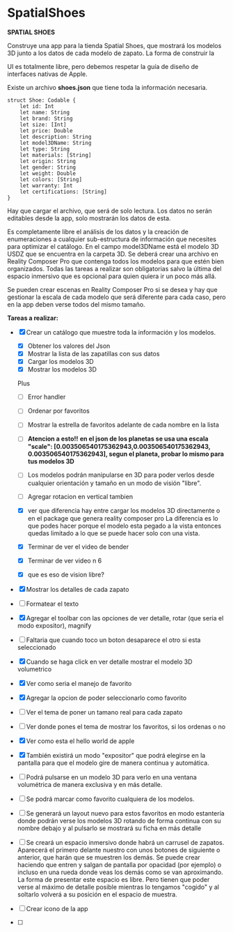 # SpatialShoes

**SPATIAL SHOES**

Construye una app para la tienda Spatial Shoes, que mostrará los modelos 3D junto a los datos de cada modelo de zapato. La forma de construir la

UI es totalmente libre, pero debemos respetar la guía de diseño de interfaces nativas de Apple.

Existe un archivo **shoes.json** que tiene toda la información necesaria.

```
struct Shoe: Codable {
    let id: Int
    let name: String
    let brand: String
    let size: [Int]
    let price: Double
    let description: String
    let model3DName: String
    let type: String
    let materials: [String]
    let origin: String
    let gender: String
    let weight: Double
    let colors: [String]
    let warranty: Int
    let certifications: [String]
}
```
Hay que cargar el archivo, que será de solo lectura. Los datos no serán editables desde la app, solo mostrarán los datos de esta.

Es completamente libre el análisis de los datos y la creación de enumeraciones a cualquier sub-estructura de información que necesites para optimizar el catálogo. En el campo model3DName está el modelo 3D USDZ que se encuentra en la carpeta 3D. Se deberá crear una archivo en Reality Composer Pro que
contenga todos los modelos para que estén bien organizados.
Todas las tareas a realizar son obligatorias salvo la última del espacio inmersivo que es opcional para quien quiera ir un poco más allá.

Se pueden crear escenas en Reality Composer Pro si se desea y hay que gestionar la escala de cada modelo que será diferente para cada caso, pero en la app deben verse todos del mismo tamaño.

**Tareas a realizar:**

- [x] Crear un catálogo que muestre toda la información y los modelos.
    - [x] Obtener los valores del Json
    - [x] Mostrar la lista de las zapatillas con sus datos
    - [x] Cargar los modelos 3D
    - [x] Mostrar los modelos 3D
     
    Plus        
    - [ ] Error handler
    - [ ] Ordenar por favoritos
    - [ ] Mostrar la estrella de favoritos adelante de cada nombre en la lista
  
    - [ ] **Atencion a esto!!** **en el json de los planetas se usa una escala "scale": [0.003506540175362943,0.003506540175362943, 0.003506540175362943], segun el planeta, probar lo mismo para tus modelos 3D**

    - [ ] Los modelos podrán manipularse en 3D para poder verlos desde cualquier orientación y tamaño en un modo de visión "libre".
    - [ ] Agregar rotacion en vertical tambien
    - [x] ver que diferencia hay entre cargar los modelos 3D directamente o en el package que genera reality composer pro
      La diferencia es lo que podes hacer porque el modelo esta pegado a la vista entonces quedas limitado a lo que se puede hacer solo con una vista.
    - [x] Terminar de ver el video de bender
    - [x] Terminar de ver video n 6
    - [x] que es eso de vision libre?

- [x] Mostrar los detalles de cada zapato
- [ ] Formatear el texto
- [x] Agregar el toolbar con las opciones de ver detalle, rotar (que seria el modo expositor), magnify
- [ ] Faltaria que cuando toco un boton desaparece el otro si esta seleccionado
- [x] Cuando se haga click en ver detalle mostrar el modelo 3D volumetrico
- [x] Ver como seria el manejo de favorito
- [x] Agregar la opcion de poder seleccionarlo como favorito
- [ ] Ver el tema de poner un tamano real para cada zapato
- [ ] Ver donde pones el tema de mostrar los favoritos, si los ordenas o no

- [x] Ver como esta el hello world de apple
- [x] También existirá un modo "expositor" que podrá elegirse en la pantalla para que el modelo gire de manera continua y automática.
- [ ] Podrá pulsarse en un modelo 3D para verlo en una ventana volumétrica de manera exclusiva y en más detalle.
- [ ] Se podrá marcar como favorito cualquiera de los modelos.
- [ ] Se generará un layout nuevo para estos favoritos en modo estantería donde podrán verse los modelos 3D rotando de forma continua con su nombre debajo y al pulsarlo se mostrará su ficha en más detalle
- [ ] Se creará un espacio inmersivo donde habrá un carrusel de zapatos. Aparecerá el primero delante nuestro con unos botones de siguiente o anterior, que harán que se muestren los demás. Se puede crear haciendo que entren y salgan de pantalla por opacidad (por ejemplo) o incluso en una rueda donde veas los demás como se van aproximando. La forma de presentar este espacio es libre. Pero tienen que poder verse al máximo de detalle posible mientras lo tengamos "cogido" y al soltarlo volverá a su posición en el espacio de muestra.

- [ ] Crear icono de la app
- [ ] 
